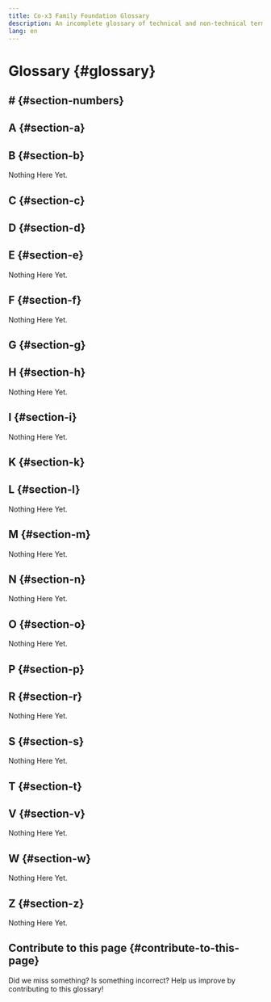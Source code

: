 ```yaml
---
title: Co-x3 Family Foundation Glossary
description: An incomplete glossary of technical and non-technical terms related to the Co-x3 Family Foundation
lang: en
---
```


# Glossary {#glossary}

## \# {#section-numbers}

<GlossaryDefinition term="501c3-non-profit" />

<Divider />

## A {#section-a}

<GlossaryDefinition term="agile-framework" />

<Divider />

## B {#section-b}

Nothing Here Yet.

<Divider />

## C {#section-c}

<GlossaryDefinition term="co-creation" />
<GlossaryDefinition term="collaboration" />
<GlossaryDefinition term="community" />
<GlossaryDefinition term="comrades" />
<GlossaryDefinition term="contribution" />

<Divider />

## D {#section-d}

<GlossaryDefinition term="do-date" />
<GlossaryDefinition term="due-date" />

<Divider />

## E {#section-e}

Nothing Here Yet.

<Divider />

## F {#section-f}

Nothing Here Yet.

<Divider />

## G {#section-g}

<GlossaryDefinition term="goals" />
<GlossaryDefinition term="gamification" />
<GlossaryDefinition term="growth-mindset" />

<Divider />

## H {#section-h}

Nothing Here Yet.

<Divider />

## I {#section-i}

Nothing Here Yet.

<Divider />

## K {#section-k}

<GlossaryDefinition term="key-results" />

<Divider />

## L {#section-l}

Nothing Here Yet.

<Divider />

## M {#section-m}

Nothing Here Yet.

<Divider />

## N {#section-n}

Nothing Here Yet.

<Divider />

## O {#section-o}

Nothing Here Yet.

<Divider />

## P {#section-p}

<GlossaryDefinition term="programs" />
<GlossaryDefinition term="projects" />

<Divider />

## R {#section-r}

Nothing Here Yet.

<Divider />

## S {#section-s}

Nothing Here Yet.

<Divider />

## T {#section-t}

<GlossaryDefinition term="tasks" />

<Divider />

## V {#section-v}

Nothing Here Yet.

<Divider />

## W {#section-w}

Nothing Here Yet.

<Divider />

## Z {#section-z}

Nothing Here Yet.

<Divider />

## Contribute to this page {#contribute-to-this-page}

Did we miss something? Is something incorrect? Help us improve by contributing to this glossary!
